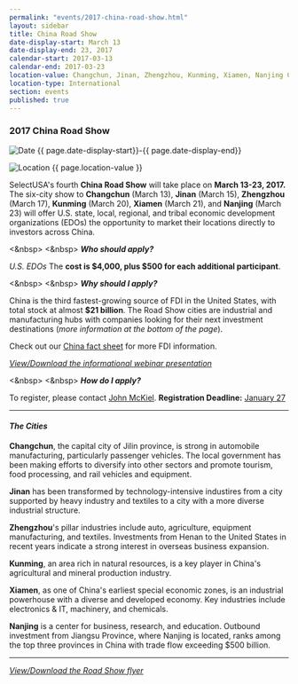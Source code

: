 ```yaml
---
permalink: "events/2017-china-road-show.html"
layout: sidebar
title: China Road Show
date-display-start: March 13
date-display-end: 23, 2017
calendar-start: 2017-03-13
calendar-end: 2017-03-23
location-value: Changchun, Jinan, Zhengzhou, Kunming, Xiamen, Nanjing China
location-type: International
section: events
published: true
---
```


### 2017 China Road Show

![Date](https://google.github.io/material-design-icons/action/svg/design/ic_event_24px.svg "Date") {{ page.date-display-start}}-{{ page.date-display-end}}

![Location](http://google.github.io/material-design-icons/social/svg/design/ic_location_city_24px.svg "Location") {{ page.location-value }}

SelectUSA's fourth **China Road Show** will take place on **March 13-23, 2017.** The six-city show to **Changchun** (March 13), **Jinan** (March 15), **Zhengzhou** (March 17), **Kunming** (March 20), **Xiamen** (March 21), and **Nanjing** (March 23) will offer U.S. state, local, regional, and tribal economic development organizations (EDOs) the opportunity to market their locations directly to investors across China.

<&nbsp>
<&nbsp>
_**Who should apply?**_

_U.S. EDOs_
The **cost is $4,000, plus $500 for each additional participant**.

<&nbsp>
<&nbsp>
_**Why should I apply?**_

China is the third fastest-growing source of FDI in the United States, with total stock at almost **$21 billion**. The Road Show cities are industrial and manufacturing hubs with companies looking for their next investment destinations (_more information at the bottom of the page_). 

Check out our [China fact sheet](https://www.selectusa.gov/country-fact-sheet/China) for more FDI information. 

[_View/Download the informational webinar presentation_](https://wwww.selectusa.gov/conference-calls/2017-China-Road-Show-webinar-presentation)

<&nbsp>
<&nbsp>
_**How do I apply?**_

To register, please contact [John McKiel](mailto:john.mckiel@trade.gov). **Registration Deadline:** <u><bold>January 27</bold></u>

---

#### _The Cities_

**Changchun**, the capital city of Jilin province, is strong in automobile manufacturing,  particularly  passenger  vehicles.  The  local  government has been making efforts to diversify into other sectors and promote tourism, food processing, and rail vehicles and equipment.

**Jinan** has been transformed by technology-intensive industires from a city supported by heavy industry and textiles to a city with a more diverse industrial structure.

**Zhengzhou**'s pillar industries include auto, agriculture, equipment manufacturing, and textiles.  Investments from Henan to the United States in recent years indicate a strong interest in overseas business expansion.  

**Kunming**, an area rich in natural resources, is a key player in China's agricultural and mineral production industry.

**Xiamen**, as one of China's earliest special economic zones, is an industrial powerhouse with a diverse and developed economy.  Key industries include electronics & IT, machinery, and chemicals.

**Nanjing** is a center for business, research, and education.  Outbound investment from Jiangsu Province, where Nanjing is located, ranks among the top three provinces in China with trade flow exceeding $500 billion.  

---

[_View/Download the Road Show flyer_](https://www.selectusa.gov/flyers/2017-China-Road-Show-flyer)
